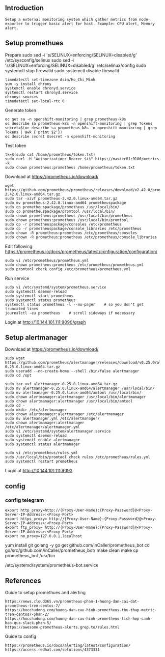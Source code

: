 ## Introduction

    Setup a external monitoring system which gather metrics from node-exporter to trigger basic alert for host. Example: CPU alert, Memory alert. 

## Setup promethues

Prepare
    sudo sed -i 's/SELINUX=enforcing/SELINUX=disabled/g' /etc/sysconfig/selinux
    sudo sed -i 's/SELINUX=enforcing/SELINUX=disabled/g' /etc/selinux/config
    sudo systemctl stop firewalld
    sudo systemctl disable firewalld

    timedatectl set-timezone Asia/Ho_Chi_Minh
    yum -y install chrony
    systemctl enable chronyd.service
    systemctl restart chronyd.service
    chronyc sources
    timedatectl set-local-rtc 0

Generate token
    
    oc get sa -n openshift-monitoring | grep prometheus-k8s
    oc describe sa prometheus-k8s -n openshift-monitoring | grep Tokens
    secret=$(oc describe sa prometheus-k8s -n openshift-monitoring | grep Tokens | awk {'print $2'})
    oc describe secret $secret -n openshift-monitoring

Test token

    tk=$(sudo cat /home/prometheus/token.txt)
    sudo curl -H "Authorization: Bearer $tk" https://master01:9100/metrics -k
    sudo chown prometheus:prometheus /home/prometheus/token.txt

Download at https://prometheus.io/download/
    
    wget https://github.com/prometheus/prometheus/releases/download/v2.42.0/prometheus-2.42.0.linux-amd64.tar.gz
    sudo tar -xzvf prometheus-2.42.0.linux-amd64.tar.gz 
    sudo mv prometheus-2.42.0.linux-amd64 prometheuspackage
    sudo cp prometheuspackage/prometheus /usr/local/bin/
    sudo cp prometheuspackage/promtool /usr/local/bin/
    sudo chown prometheus:prometheus /usr/local/bin/prometheus
    sudo chown prometheus:prometheus /usr/local/bin/promtool
    sudo cp -r prometheuspackage/consoles /etc/prometheus
    sudo cp -r prometheuspackage/console_libraries /etc/prometheus
    sudo chown -R prometheus:prometheus /etc/prometheus/consoles
    sudo chown -R prometheus:prometheus /etc/prometheus/console_libraries

Edit following https://prometheus.io/docs/prometheus/latest/configuration/configuration/

    sudo vi /etc/prometheus/prometheus.yml
    sudo chown prometheus:prometheus /etc/prometheus/prometheus.yml
    sudo promtool check config /etc/prometheus/prometheus.yml

Run service

    sudo vi /etc/systemd/system/prometheus.service
    sudo systemctl daemon-reload
    sudo systemctl start prometheus
    sudo systemctl status prometheus
    systemctl status prometheus -l --no-pager    # so you don't get truncated lines
    journalctl -eu prometheus    # scroll sideways if necessary

Login at
    http://10.144.101.111:9090/graph
    
## Setup alertmanager

Download at https://prometheus.io/download/
    
    sudo wget https://github.com/prometheus/alertmanager/releases/download/v0.25.0/alertmanager-0.25.0.linux-amd64.tar.gz
    sudo useradd --no-create-home --shell /bin/false alertmanager
    sudo cd /opt
    
    sudo tar xvf alertmanager-0.25.0.linux-amd64.tar.gz
    sudo mv alertmanager-0.25.0.linux-amd64/alertmanager /usr/local/bin/
    sudo mv alertmanager-0.25.0.linux-amd64/amtool /usr/local/bin/
    sudo chown alertmanager:alertmanager /usr/local/bin/alertmanager
    sudo chown alertmanager:alertmanager /usr/local/bin/amtool
    sudo cd -
    sudo mkdir /etc/alertmanager
    sudo chown alertmanager:alertmanager /etc/alertmanager
    sudo mv alertmanager.yml /etc/alertmanager/
    sudo chown alertmanager:alertmanager /etc/alertmanager/alertmanager.yml
    sudo vi /etc/systemd/system/alertmanager.service
    sudo systemctl daemon-reload
    sudo systemctl enable alertmanager
    sudo systemctl status alertmanager

    sudo vi /etc/prometheus/rules.yml 
    sudo /usr/local/bin/promtool check rules /etc/prometheus/rules.yml 
    sudo systemctl restart prometheus

Login at
    http://10.144.101.111:9093


## config

### config telegram

    export http_proxy=http://{Proxy-User-Name}:{Proxy-Password}@<Proxy-Server-IP-Address>:<Proxy-Port>
    export https_proxy= http://{Proxy-User-Name}:{Proxy-Password}@<Proxy-Server-IP-Address>:<Proxy-Port>
    export ftp_proxy= http://{Proxy-User-Name}:{Proxy-Password}@<Proxy-Server-IP-Address>:<Proxy-Port>
    export no_proxy=127.0.0.1,localhost

   yum install git golang -y
   go get github.com/inCaller/prometheus_bot
   cd go/src/github.com/inCaller/prometheus_bot/
   make clean
   make
   cp prometheus_bot /usr/bin

   /etc/systemd/system/prometheus-bot.service


## References

Guide to setup promethues and alerting

    https://news.cloud365.vn/prometheus-phan-1-huong-dan-cai-dat-prometheus-tren-centos-7/
    https://hocchudong.com/huong-dan-cau-hinh-prometheus-thu-thap-metric-tren-centos7-phan-2/
    https://hocchudong.com/huong-dan-cau-hinh-prometheus-tich-hop-canh-bao-qua-slack-phan-5/
    https://awesome-prometheus-alerts.grep.to/rules.html

Guide to config 

    https://prometheus.io/docs/alerting/latest/configuration/
    https://access.redhat.com/solutions/4373331


